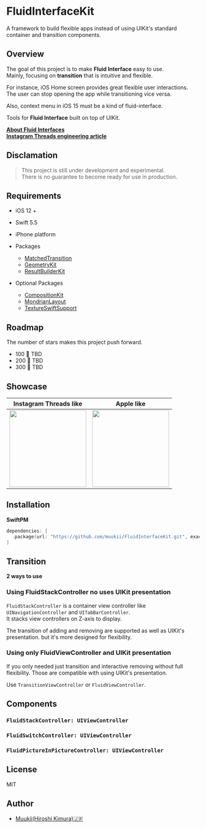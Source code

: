 # FluidInterfaceKit

A framework to build flexible apps instead of using UIKit's standard container and transition components.

## Overview

The goal of this project is to make **Fluid Interface** easy to use.  
Mainly, focusing on **transition** that is intuitive and flexible.

For instance, iOS Home screen provides great flexible user interactions.  
The user can stop opening the app while transitioning vice versa.

Also, context menu in iOS 15 must be a kind of fluid-interface.

Tools for **Fluid Interface** built on top of UIKit.

**[About Fluid Interfaces](https://medium.com/@nathangitter/building-fluid-interfaces-ios-swift-9732bb934bf5)**  
**[Instagram Threads engineering article](https://about.instagram.com/blog/engineering/on-building-a-fluid-user-interface)**

## Disclamation

> This project is still under development and experimental.  
There is no guarantee to become ready for use in production.

## Requirements

- iOS 12 +
- Swift 5.5
- iPhone platform
- Packages
  - [MatchedTransition](https://github.com/muukii/MatchedTransition)
  - [GeometryKit](https://github.com/muukii/GeometryKit)
  - [ResultBuilderKit](https://github.com/muukii/ResultBuilderKit.git)

- Optional Packages
  - [CompositionKit](https://github.com/muukii/CompositionKit)
  - [MondrianLayout](https://github.com/muukii/MondrianLayout)
  - [TextureSwiftSupport](https://github.com/TextureCommunity/TextureSwiftSupport)

## Roadmap

The number of stars makes this project push forward.

- 100 🌟 TBD
- 200 🌟 TBD
- 300 🌟 TBD

## Showcase

|Instagram Threads like | Apple like |
|---|---|
|<img width=200px src=https://user-images.githubusercontent.com/1888355/147848629-031e1c5c-0c52-4674-8d9a-dad034b6e87f.gif />| <img width=200px src=https://user-images.githubusercontent.com/1888355/147852736-9e926a14-d30f-40ad-9733-c92546d4f8b6.gif /> |

## Installation

**SwiftPM**

```swift
dependencies: [
  .package(url: "https://github.com/muukii/FluidInterfaceKit.git", exact: "<VERSION>")
]
```

## Transition

**2 ways to use**

### Using FluidStackController no uses UIKit presentation

`FluidStackController` is a container view controller like `UINavigationController` and `UITabBarController`.  
It stacks view controllers on Z-axis to display. 

The transition of adding and removing are supported as well as UIKit's presentation. but it's more designed for flexibility.

### Using only FluidViewController and UIKit presentation

If you only needed just transition and interactive removing without full flexibility.
Those are compatible with using UIKit's presentation.

Use `TransitionViewController` or `FluidViewController`.

## Components

### `FluidStackController: UIViewController`

### `FluidSwitchController: UIViewController`

### `FluidPictureInPictureController: UIViewController`

## License

MIT

## Author

- [Muukii(Hiroshi Kimura)🇯🇵 ](https://twitter.com/muukii_app)
